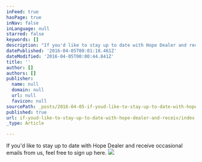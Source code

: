 ```yaml
---
inFeed: true
hasPage: true
inNav: false
inLanguage: null
starred: false
keywords: []
description: "If you'd like to stay up to date with Hope Dealer and receive ocassional emails,\_"
datePublished: '2016-04-05T00:01:18.461Z'
dateModified: '2016-04-05T00:00:44.841Z'
title: ''
author: []
authors: []
publisher:
  name: null
  domain: null
  url: null
  favicon: null
sourcePath: _posts/2016-04-05-if-youd-like-to-stay-up-to-date-with-hope-dealer-and-receiv.md
published: true
url: if-youd-like-to-stay-up-to-date-with-hope-dealer-and-receiv/index.html
_type: Article

---
```

If you'd like to stay up to date with Hope Dealer and receive occasional emails from us, feel free to sign up here.
![](https://the-grid-user-content.s3-us-west-2.amazonaws.com/b5f4d045-8913-4206-82ed-e76dfc7a699c.jpg)